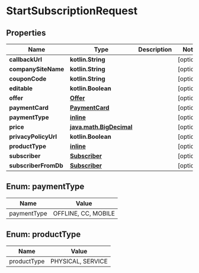
# StartSubscriptionRequest

## Properties
Name | Type | Description | Notes
------------ | ------------- | ------------- | -------------
**callbackUrl** | **kotlin.String** |  |  [optional]
**companySiteName** | **kotlin.String** |  |  [optional]
**couponCode** | **kotlin.String** |  |  [optional]
**editable** | **kotlin.Boolean** |  |  [optional]
**offer** | [**Offer**](Offer.md) |  |  [optional]
**paymentCard** | [**PaymentCard**](PaymentCard.md) |  |  [optional]
**paymentType** | [**inline**](#PaymentTypeEnum) |  |  [optional]
**price** | [**java.math.BigDecimal**](java.math.BigDecimal.md) |  |  [optional]
**privacyPolicyUrl** | **kotlin.Boolean** |  |  [optional]
**productType** | [**inline**](#ProductTypeEnum) |  |  [optional]
**subscriber** | [**Subscriber**](Subscriber.md) |  |  [optional]
**subscriberFromDb** | [**Subscriber**](Subscriber.md) |  |  [optional]


<a name="PaymentTypeEnum"></a>
## Enum: paymentType
Name | Value
---- | -----
paymentType | OFFLINE, CC, MOBILE


<a name="ProductTypeEnum"></a>
## Enum: productType
Name | Value
---- | -----
productType | PHYSICAL, SERVICE



